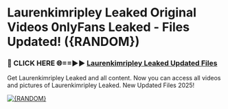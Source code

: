 # Laurenkimripley Leaked Original Videos 0nlyFans Leaked - Files Updated! ({RANDOM})

<h3>🔴 CLICK HERE 🌐==►► <a href="https://betterlinks.top/A2PfLJ" rel="nofollow">Laurenkimripley Leaked Updated Files</a></h3>

Get Laurenkimripley Leaked and all content. Now you can access all videos and pictures of Laurenkimripley Leaked. New Updated Files 2025!

[![{RANDOM}](https://i.imgur.com/ppqm5kG.gif)](https://betterlinks.top/A2PfLJ)